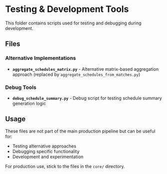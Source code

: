 # Testing & Development Tools

This folder contains scripts used for testing and debugging during development.

## Files

### Alternative Implementations
- **`aggregate_schedules_matrix.py`** - Alternative matrix-based aggregation approach (replaced by `aggregate_schedules_from_matches.py`)

### Debug Tools  
- **`debug_schedule_summary.py`** - Debug script for testing schedule summary generation logic

## Usage

These files are not part of the main production pipeline but can be useful for:
- Testing alternative approaches
- Debugging specific functionality
- Development and experimentation

For production use, stick to the files in the `core/` directory.